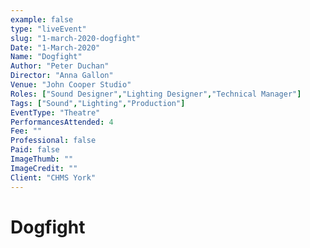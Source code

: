 ```yaml
---
example: false
type: "liveEvent"
slug: "1-march-2020-dogfight"
Date: "1-March-2020"
Name: "Dogfight"
Author: "Peter Duchan"
Director: "Anna Gallon"
Venue: "John Cooper Studio"
Roles: ["Sound Designer","Lighting Designer","Technical Manager"]
Tags: ["Sound","Lighting","Production"]
EventType: "Theatre"
PerformancesAttended: 4
Fee: ""
Professional: false
Paid: false
ImageThumb: ""
ImageCredit: ""
Client: "CHMS York"
---
```


# Dogfight
